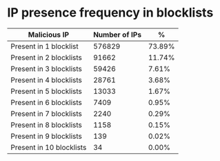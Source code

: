 # IP presence frequency in blocklists
| Malicious IP | Number of IPs | % |
|----|----|----|
| Present in 1 blocklist | 576829 | 73.89% |
| Present in 2 blocklists | 91662 | 11.74% |
| Present in 3 blocklists | 59426 | 7.61% |
| Present in 4 blocklists | 28761 | 3.68% |
| Present in 5 blocklists | 13033 | 1.67% |
| Present in 6 blocklists | 7409 | 0.95% |
| Present in 7 blocklists | 2240 | 0.29% |
| Present in 8 blocklists | 1158 | 0.15% |
| Present in 9 blocklists | 139 | 0.02% |
| Present in 10 blocklists | 34 | 0.00% |
